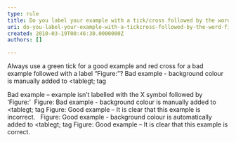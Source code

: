 ```yaml
---
type: rule
title: Do you label your example with a tick/cross followed by the word Figure:?
uri: do-you-label-your-example-with-a-tickcross-followed-by-the-word-figure
created: 2010-03-19T00:46:30.0000000Z
authors: []

---
```



Always use a green tick for a good example and red cross for a bad example followed with a label “Figure:”?
Bad example - background colour is manually added to &lt;tablegt; tag

Bad example – example isn’t labelled with the X symbol followed by ‘Figure:’ 
Figure: Bad example - background colour is manually added to &lt;tablegt; tag
Figure: Good example – It is clear that this example is incorrect.
 
Figure: Good example - background colour is automatically added to &lt;tablegt; tag
Figure: Good example – It is clear that this example is correct.
